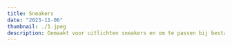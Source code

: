 ```yaml
---
title: Sneakers
date: "2023-11-06"
thumbnail: ./1.jpeg
description: Gemaakt voor uitlichten sneakers en om te passen bij bestaande meubelklant
---
```


